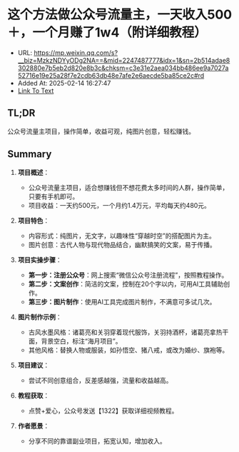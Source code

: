 # 这个方法做公众号流量主，一天收入500＋，一个月赚了1w4（附详细教程）
- URL: https://mp.weixin.qq.com/s?__biz=MzkzNDYyODg2NA==&mid=2247487777&idx=1&sn=2b514adae8302880e7b5eb2d820e8b3c&chksm=c3e31e2aea034bb486ee9a7027a52716e19e25a28f7e2cdb63db48e7afe2e6aecde5ba85ce2c#rd
- Added At: 2025-02-14 16:27:47
- [Link To Text](2025-02-14-这个方法做公众号流量主，一天收入500＋，一个月赚了1w4（附详细教程）_raw.md)

## TL;DR
公众号流量主项目，操作简单，收益可观，纯图片创意，轻松赚钱。

## Summary
1. **项目概述**：
   - 公众号流量主项目，适合想赚钱但不想花费太多时间的人群，操作简单，只要有手机即可。
   - 项目收益：一天约500元，一个月约1.4万元，平均每天约480元。

2. **项目特色**：
   - 内容形式：纯图片，无文字，以趣味性“穿越时空”的搭配图片为主。
   - 图片创意：古代人物与现代物品结合，幽默搞笑的文案，易于传播。

3. **项目实操步骤**：
   - **第一步：注册公众号**：网上搜索“微信公众号注册流程”，按照教程操作。
   - **第二步：文案创作**：简洁的文案，控制在20个字以内，可用AI工具辅助创作。
   - **第三步：图片制作**：使用AI工具完成图片制作，不满意可多试几次。

4. **图片制作示例**：
   - 古风水墨风格：诸葛亮和关羽穿着现代服饰，关羽持酒杯，诸葛亮拿热干面，背景空白，标注“海月项目”。
   - 其他风格：替换人物或服装，如孙悟空、猪八戒，或改为婚纱、旗袍等。

5. **项目建议**：
   - 尝试不同创意组合，反差感越强，流量和收益越高。

6. **教程获取**：
   - 点赞+爱心，公众号发送【1322】获取详细视频教程。

7. **作者愿景**：
   - 分享不同的靠谱副业项目，拓宽认知，增加收入。
